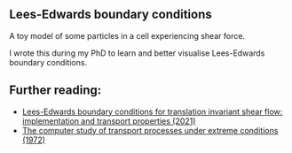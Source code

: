 Lees-Edwards boundary conditions
---

A toy model of some particles in a cell experiencing shear force.

I wrote this during my PhD to learn and better visualise Lees-Edwards boundary conditions.

Further reading:
---

* [Lees-Edwards boundary conditions for translation invariant shear flow: implementation and transport properties (2021)](https://arxiv.org/abs/2104.12857)
* [The computer study of transport processes under extreme conditions (1972)](https://iopscience.iop.org/article/10.1088/0022-3719/5/15/006)
